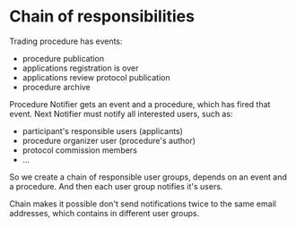Chain of responsibilities
=========================

Trading procedure has events:
*   procedure publication
*   applications registration is over
*   applications review protocol publication
*   procedure archive

Procedure Notifier gets an event and a procedure, which has fired that event.
Next Notifier must notify all interested users, such as:
*   participant's responsible users (applicants)
*   procedure organizer user (procedure's author)
*   protocol commission members
*   ...

So we create a chain of responsible user groups, depends on an event and a procedure.
And then each user group notifies it's users. 

Chain makes it possible don't send notifications twice to the same email addresses, 
which contains in different user groups.
